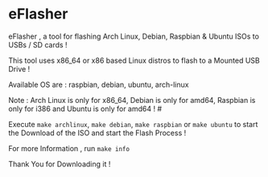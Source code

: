 # eFlasher


eFlasher , a tool for flashing Arch Linux, Debian, Raspbian &amp; Ubuntu ISOs to USBs / SD cards !

This tool uses x86_64 or x86 based Linux distros to flash to a Mounted USB Drive !

Available OS are : raspbian, debian, ubuntu, arch-linux

Note : Arch Linux is only for x86_64, Debian is only for amd64, Raspbian is only for i386 and Ubuntu is only for amd64 !                                                                      #

Execute `make archlinux`, `make debian`, `make raspbian` or `make ubuntu` to start the Download of the ISO and start the Flash Process !

For more Information , run `make info`

Thank You for Downloading it !
